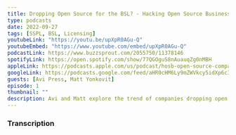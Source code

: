 ```yaml
---
title: Dropping Open Source for the BSL? - Hacking Open Source Business Podcast Episode 1!
type: podcasts
date: 2022-09-27
tags: [SSPL, BSL, Licensing]
youtubeLink: "https://youtu.be/upXpR0AGu-Q"
youtubeEmbed: "https://www.youtube.com/embed/upXpR0AGu-Q"
podcastLink: https://www.buzzsprout.com/2055750/11378146
spotifyLink: https://open.spotify.com/show/77QGOguS8nAuauqZg0nMBH
appleLink: https://podcasts.apple.com/us/podcast/hosb-open-source-companies-dumping-open-source-licenses/id1647254490?i=1000580835802
googleLink: https://podcasts.google.com/feed/aHR0cHM6Ly9mZWVkcy5idXp6c3Byb3V0LmNvbS8yMDU1NzUwLnJzcw/episode/QnV6enNwcm91dC0xMTM3ODE0Ng
guests: [Avi Press, Matt Yonkovit]
episode: 1
thumbnail: ""
description: Avi and Matt explore the trend of companies dropping open source licenses for non-osi approved licenses.  We cover the recent decision to move Akka to the BSL,  dropping the popular Apache 2 license.   Do we need a new set of open source licenses?  or do we need to stop hijacking the term open source for this new type of software?  Welcome to episode 1 of the Hacking Open Source Business Podcast!
---
```



###  Transcription  ###


